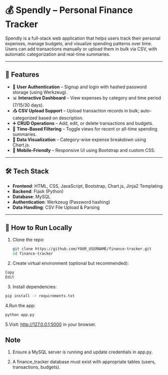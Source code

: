 # 💰 Spendly – Personal Finance Tracker

Spendly is a full-stack web application that helps users track their personal expenses, manage budgets, and visualize spending patterns over time. Users can add transactions manually or upload them in bulk via CSV, with automatic categorization and real-time summaries.

---

## 🚀 Features

- 🔐 **User Authentication** – Signup and login with hashed password storage (using Werkzeug).
- 📊 **Interactive Dashboard** – View expenses by category and time period (7/15/30 days).
- 📤 **CSV Upload Support** – Upload transaction records in bulk; auto-categorized based on description.
- ➕ **CRUD Operations** – Add, edit, or delete transactions and budgets.
- 📅 **Time-Based Filtering** – Toggle views for recent or all-time spending summaries.
- 🎨 **Data Visualization** – Category-wise expense breakdown using Chart.js.
- 📱 **Mobile-Friendly** – Responsive UI using Bootstrap and custom CSS.

---

## 🛠️ Tech Stack

- **Frontend**: HTML, CSS, JavaScript, Bootstrap, Chart.js, Jinja2 Templating
- **Backend**: Flask (Python)
- **Database**: MySQL
- **Authentication**: Werkzeug (Password hashing)
- **Data Handling**: CSV File Upload & Parsing

---

## 🧪 How to Run Locally

1. Clone the repo:
   ```bash
   git clone https://github.com/YOUR_USERNAME/finance-tracker.git
   cd finance-tracker
   ```
2. Create virtual environment (optional but recommended):

```bash
Copy
Edit
```
3. Install dependencies:
```bash
pip install -r requirements.txt
```
4.Run the app:
```bash
python app.py
```
5.Visit: http://127.0.0.1:5000 in your browser.

## Note
1. Ensure a MySQL server is running and update credentials in app.py.

2. A finance_tracker database must exist with appropriate tables (users, transactions, budgets).



